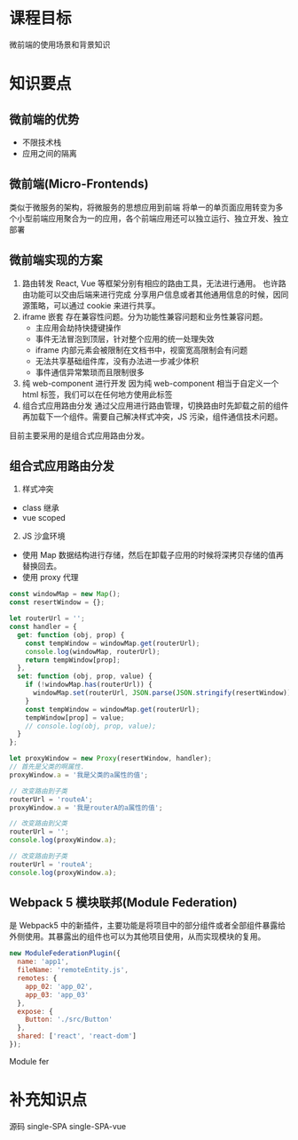 # 课程目标

微前端的使用场景和背景知识

# 知识要点

## 微前端的优势

- 不限技术栈
- 应用之间的隔离

## 微前端(Micro-Frontends)

类似于微服务的架构，将微服务的思想应用到前端
将单一的单页面应用转变为多个小型前端应用聚合为一的应用，各个前端应用还可以独立运行、独立开发、独立部署

## 微前端实现的方案

1. 路由转发
   React, Vue 等框架分别有相应的路由工具，无法进行通用。
   也许路由功能可以交由后端来进行完成
   分享用户信息或者其他通用信息的时候，因同源策略，可以通过 cookie 来进行共享。
2. iframe 嵌套
   存在兼容性问题。分为功能性兼容问题和业务性兼容问题。
   - 主应用会劫持快捷键操作
   - 事件无法冒泡到顶层，针对整个应用的统一处理失效
   - iframe 内部元素会被限制在文档书中，视窗宽高限制会有问题
   - 无法共享基础组件库，没有办法进一步减少体积
   - 事件通信异常繁琐而且限制很多
3. 纯 web-component 进行开发
   因为纯 web-component 相当于自定义一个 html 标签，我们可以在任何地方使用此标签
4. 组合式应用路由分发
   通过父应用进行路由管理，切换路由时先卸载之前的组件再加载下一个组件。需要自己解决样式冲突，JS 污染，组件通信技术问题。

目前主要采用的是组合式应用路由分发。

## 组合式应用路由分发

1. 样式冲突

- class 继承
- vue scoped

2. JS 沙盒环境

- 使用 Map 数据结构进行存储，然后在卸载子应用的时候将深拷贝存储的值再替换回去。
- 使用 proxy 代理

```js
const windowMap = new Map();
const resertWindow = {};

let routerUrl = '';
const handler = {
  get: function (obj, prop) {
    const tempWindow = windowMap.get(routerUrl);
    console.log(windowMap, routerUrl);
    return tempWindow[prop];
  },
  set: function (obj, prop, value) {
    if (!windowMap.has(routerUrl)) {
      windowMap.set(routerUrl, JSON.parse(JSON.stringify(resertWindow)));
    }
    const tempWindow = windowMap.get(routerUrl);
    tempWindow[prop] = value;
    // console.log(obj, prop, value);
  }
};

let proxyWindow = new Proxy(resertWindow, handler);
// 首先是父类的啊属性.
proxyWindow.a = '我是父类的a属性的值';

// 改变路由到子类
routerUrl = 'routeA';
proxyWindow.a = '我是routerA的a属性的值';

// 改变路由到父类
routerUrl = '';
console.log(proxyWindow.a);

// 改变路由到子类
routerUrl = 'routeA';
console.log(proxyWindow.a);
```

## Webpack 5 模块联邦(Module Federation)

是 Webpack5 中的新插件，主要功能是将项目中的部分组件或者全部组件暴露给外侧使用。其暴露出的组件也可以为其他项目使用，从而实现模块的复用。

```js
new ModuleFederationPlugin({
  name: 'app1',
  fileName: 'remoteEntity.js',
  remotes: {
    app_02: 'app_02',
    app_03: 'app_03'
  },
  expose: {
    Button: './src/Button'
  },
  shared: ['react', 'react-dom']
});
```

Module fer

# 补充知识点

源码
single-SPA
single-SPA-vue
